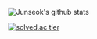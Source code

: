 
![Junseok's github stats](https://github-readme-stats.vercel.app/api?username=Junseok0326&show_icons=true)

[![solved.ac tier](http://mazassumnida.wtf/api/generate_badge?boj=brother0326)](https://solved.ac/brother0326)

<!--
UPDATE 2020.11.04
**Junseok0326/Junseok0326** is a ✨ _special_ ✨ repository because its `README.md` (this file) appears on your GitHub profile.

Here are some ideas to get you started:

- 🔭 I’m currently working on ...
- 🌱 I’m currently learning ...
- 👯 I’m looking to collaborate on ...
- 🤔 I’m looking for help with ...
- 💬 Ask me about ...
- 📫 How to reach me: ...
- 😄 Pronouns: ...
- ⚡ Fun fact: ...
-->

